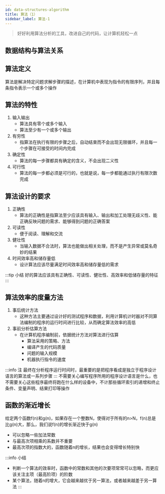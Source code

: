 ```yaml
---
id: data-structures-algorithm
title: 算法（1）
sidebar_label: 算法-1
---
```

> 好好利用算法分析的工具，改进自己的代码，让计算机轻松一点

## 数据结构与算法关系

## 算法定义
算法是解决特定问题求解步骤的描述，在计算机中表现为指令的有限序列，并且每条指令表示一个或多个操作

## 算法的特性
1. 输入输出
   - 算法具有零个或多个输入
   - 算法至少有一个或多个输出
2. 有穷性
   - 指算法在执行有限的步骤之后，自动结束而不会出现无限循环，并且每一个步骤在可接受的时间内完成
3. 确定性
   - 算法的每一步骤都具有确定的含义，不会出现二义性
4. 可行性
   - 算法的每一步都必须是可行的，也就是说，每一步都能通过执行有限次数完成

## 算法设计的要求
1. 正确性
   - 算法的正确性是指算法至少应该具有输入、输出和加工处理无歧义性、能正确反映问题的需求、能够得到问题的正确答案
2. 可读性
   - 便于阅读、理解和交流
3. 健壮性
   - 当输入数据不合法时，算法也能做出相关处理，而不是产生异常或莫名奇妙的结果
4. 时间效率高和储存量低
   - 设计算法应该尽量满足时间效率高和储存量低的需求

:::tip 小结
好的算法应该具有正确性、可读性、健壮性、高效率和低储存量的特征
:::

## 算法效率的度量方法
1. 事后统计方法
   - 这种方法主要通过设计好的测试程序和数据，利用计算机计时器对不同算法编制的程序的运行时间进行比较，从而确定算法效率的高低
2. 事前分析估算方法
   - 在计算机程序编制前，依据统计方法对算法进行估算
     - 算法采用的策略、方法
     - 编译产生的代码质量
     - 问题的输入规模
     - 机器执行指令的速度

:::info 注
最终在分析程序运行时间时，最重要的是把程序看成是独立于程序设计语言的算法或一系列步骤
:::
不需要关心编写程序所用的程序设计语言是什么，也不需要关心这些程序最终将跑在什么样的设备中，不计那些循环索引的递增和终止条件、变量声明、结果打印等操作

## 函数的渐近增长
给定两个函数f(n)和g(n)，如果存在一个整数N，使得对于所有的n>N，f(n)总是比g(n)大，那么，我们说f(n)的增长渐近快于g(n)
- 可以忽略一些加法常数
- 与最高次项相乘的系数并不重要
- 最高次项的指数大的，函数随着n的增长，结果也会变得增长特别快

:::info 小结
- 判断一个算法的效率时，函数中的常数和其他的次要项常常可以忽略，而更应该关注主项（最高阶项）的阶数
- 某个算法，随着n的增大，它会越来越优于另一算法，或者越来越差于另一算法
:::
